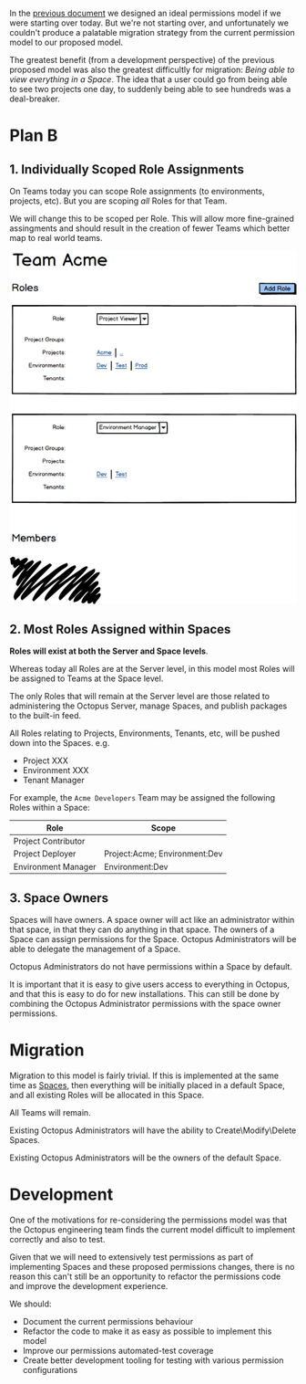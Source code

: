 In the [previous document](SimplifiedPermissions.md) we designed an ideal permissions model if we were starting over today.  But we're not starting over, and unfortunately we couldn't produce a palatable migration strategy from the current permission model to our proposed model.

The greatest benefit (from a development perspective) of the previous proposed model was also the greatest difficultly for migration: _Being able to view everything in a Space_.  The idea that a user could go from being able to see two projects one day, to suddenly being able to see hundreds was a deal-breaker. 

# Plan B 

## 1. Individually Scoped Role Assignments

On Teams today you can scope Role assignments (to environments, projects, etc). But you are scoping _all_ Roles for that Team.

We will change this to be scoped per Role. This will allow more fine-grained assingments and should result in the creation of fewer Teams which better map to real world teams.

![](ui-mocks/per-role-scopes.png)

## 2. Most Roles Assigned within Spaces 

**Roles will exist at both the Server and Space levels**.

Whereas today all Roles are at the Server level, in this model most Roles will be assigned to Teams at the Space level.  

The only Roles that will remain at the Server level are those related to administering the Octopus Server, manage Spaces, and publish packages to the built-in feed. 

All Roles relating to Projects, Environments, Tenants, etc, will be pushed down into the Spaces. e.g.

- Project XXX
- Environment XXX
- Tenant Manager

For example, the `Acme Developers` Team may be assigned the following Roles within a Space:

| Role                | Scope                             | 
|---------------------|-----------------------------------|
| Project Contributor |                                   | 
| Project Deployer    | Project:Acme; Environment:Dev     |
| Environment Manager | Environment:Dev                   |

## 3. Space Owners 
Spaces will have owners. A space owner will act like an administrator within that space, in that they can do anything in that space. The owners of a Space can assign permissions for the Space.  Octopus Administrators will be able to delegate the management of a Space.   

Octopus Administrators do not have permissions within a Space by default. 

It is important that it is easy to give users access to everything in Octopus, and that this is easy to do for new installations. This can still be done by combining the Octopus Administrator permissions with the space owner permissions.

# Migration

Migration to this model is fairly trivial.  If this is implemented at the same time as [Spaces](../Spaces/index.md), then everything will be initially placed in a default Space, and all existing Roles will be allocated in this Space.  

All Teams will remain.

Existing Octopus Administrators will have the ability to Create\Modify\Delete Spaces.

Existing Octopus Administrators will be the owners of the default Space.

# Development

One of the motivations for re-considering the permissions model was that the Octopus engineering team finds the current model difficult to implement correctly and also to test.

Given that we will need to extensively test permissions as part of implementing Spaces and these proposed permissions changes, there is no reason this can't still be an opportunity to refactor the permissions code and improve the development experience.

We should:

- Document the current permissions behaviour
- Refactor the code to make it as easy as possible to implement this model
- Improve our permissions automated-test coverage
- Create better development tooling for testing with various permission configurations 


